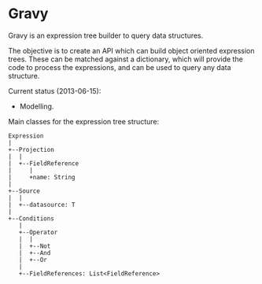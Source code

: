 Gravy
=====

Gravy is an expression tree builder to query data structures. 

The objective is to create an API which can build object oriented expression trees. These can be matched against a dictionary, which will provide the code to process the expressions, and can be used to query any data structure.

Current status (2013-06-15):

* Modelling.

Main classes for the expression tree structure:

    Expression
    |
    +--Projection
    |  |
    |  +--FieldReference
    |     |
    |     +name: String
    |
    +--Source
    |  |
    |  +--datasource: T
    |
    +--Conditions
       |
       +--Operator 
       |  |
       |  +--Not
       |  +--And
       |  +--Or
       |
       +--FieldReferences: List<FieldReference>


